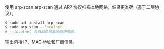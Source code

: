 使用 arp-scan
arp-scan 通过 ARP 协议扫描本地网络，结果更准确（基于二层协议）。

```bash
$ sudo apt install arp-scan
$ sudo arp-scan --localnet
# --localnet 会自动检测本地网络范围。
```

输出包括 IP、MAC 地址和厂商信息。
